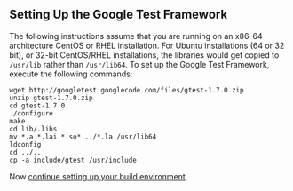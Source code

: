 ## Setting Up the Google Test Framework

The following instructions assume that you are running on an x86-64
architecture CentOS or RHEL installation.  For Ubuntu installations (64 or 32
bit), or 32-bit CentOS/RHEL installations, the libraries would get copied to
`/usr/lib` rather than `/usr/lib64`.  To set up the Google Test Framework,
execute the following commands:

```
wget http://googletest.googlecode.com/files/gtest-1.7.0.zip
unzip gtest-1.7.0.zip
cd gtest-1.7.0
./configure
make
cd lib/.libs
mv *.a *.lai *.so* ../*.la /usr/lib64
ldconfig
cd ../..
cp -a include/gtest /usr/include
```

Now [continue setting up your build environment](https://github.com/tagged/bruce/blob/master/README.md#setting-up-a-build-environment).
